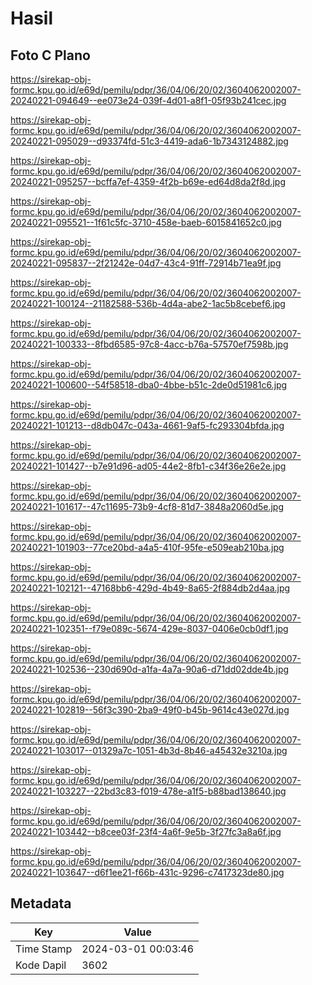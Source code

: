# Hasil

## Foto C Plano

https://sirekap-obj-formc.kpu.go.id/e69d/pemilu/pdpr/36/04/06/20/02/3604062002007-20240221-094649--ee073e24-039f-4d01-a8f1-05f93b241cec.jpg

https://sirekap-obj-formc.kpu.go.id/e69d/pemilu/pdpr/36/04/06/20/02/3604062002007-20240221-095029--d93374fd-51c3-4419-ada6-1b7343124882.jpg

https://sirekap-obj-formc.kpu.go.id/e69d/pemilu/pdpr/36/04/06/20/02/3604062002007-20240221-095257--bcffa7ef-4359-4f2b-b69e-ed64d8da2f8d.jpg

https://sirekap-obj-formc.kpu.go.id/e69d/pemilu/pdpr/36/04/06/20/02/3604062002007-20240221-095521--1f61c5fc-3710-458e-baeb-6015841652c0.jpg

https://sirekap-obj-formc.kpu.go.id/e69d/pemilu/pdpr/36/04/06/20/02/3604062002007-20240221-095837--2f21242e-04d7-43c4-91ff-72914b71ea9f.jpg

https://sirekap-obj-formc.kpu.go.id/e69d/pemilu/pdpr/36/04/06/20/02/3604062002007-20240221-100124--21182588-536b-4d4a-abe2-1ac5b8cebef6.jpg

https://sirekap-obj-formc.kpu.go.id/e69d/pemilu/pdpr/36/04/06/20/02/3604062002007-20240221-100333--8fbd6585-97c8-4acc-b76a-57570ef7598b.jpg

https://sirekap-obj-formc.kpu.go.id/e69d/pemilu/pdpr/36/04/06/20/02/3604062002007-20240221-100600--54f58518-dba0-4bbe-b51c-2de0d51981c6.jpg

https://sirekap-obj-formc.kpu.go.id/e69d/pemilu/pdpr/36/04/06/20/02/3604062002007-20240221-101213--d8db047c-043a-4661-9af5-fc293304bfda.jpg

https://sirekap-obj-formc.kpu.go.id/e69d/pemilu/pdpr/36/04/06/20/02/3604062002007-20240221-101427--b7e91d96-ad05-44e2-8fb1-c34f36e26e2e.jpg

https://sirekap-obj-formc.kpu.go.id/e69d/pemilu/pdpr/36/04/06/20/02/3604062002007-20240221-101617--47c11695-73b9-4cf8-81d7-3848a2060d5e.jpg

https://sirekap-obj-formc.kpu.go.id/e69d/pemilu/pdpr/36/04/06/20/02/3604062002007-20240221-101903--77ce20bd-a4a5-410f-95fe-e509eab210ba.jpg

https://sirekap-obj-formc.kpu.go.id/e69d/pemilu/pdpr/36/04/06/20/02/3604062002007-20240221-102121--47168bb6-429d-4b49-8a65-2f884db2d4aa.jpg

https://sirekap-obj-formc.kpu.go.id/e69d/pemilu/pdpr/36/04/06/20/02/3604062002007-20240221-102351--f79e089c-5674-429e-8037-0406e0cb0df1.jpg

https://sirekap-obj-formc.kpu.go.id/e69d/pemilu/pdpr/36/04/06/20/02/3604062002007-20240221-102536--230d690d-a1fa-4a7a-90a6-d71dd02dde4b.jpg

https://sirekap-obj-formc.kpu.go.id/e69d/pemilu/pdpr/36/04/06/20/02/3604062002007-20240221-102819--56f3c390-2ba9-49f0-b45b-9614c43e027d.jpg

https://sirekap-obj-formc.kpu.go.id/e69d/pemilu/pdpr/36/04/06/20/02/3604062002007-20240221-103017--01329a7c-1051-4b3d-8b46-a45432e3210a.jpg

https://sirekap-obj-formc.kpu.go.id/e69d/pemilu/pdpr/36/04/06/20/02/3604062002007-20240221-103227--22bd3c83-f019-478e-a1f5-b88bad138640.jpg

https://sirekap-obj-formc.kpu.go.id/e69d/pemilu/pdpr/36/04/06/20/02/3604062002007-20240221-103442--b8cee03f-23f4-4a6f-9e5b-3f27fc3a8a6f.jpg

https://sirekap-obj-formc.kpu.go.id/e69d/pemilu/pdpr/36/04/06/20/02/3604062002007-20240221-103647--d6f1ee21-f66b-431c-9296-c7417323de80.jpg


## Metadata

| Key        | Value               |
| ---------- | ------------------- |
| Time Stamp | 2024-03-01 00:03:46 |
| Kode Dapil | 3602                |



